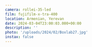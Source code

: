 ```yaml
---
camera: rollei-35-led
film: fujifilm-x-tra-400
location: Armenian, Yerevan
date: 2024-03-04T23:00:03.000+00:00
description: ''
photo: '/uploads/2024/02/Boxlab27.jpg'
instax: false
---
```

